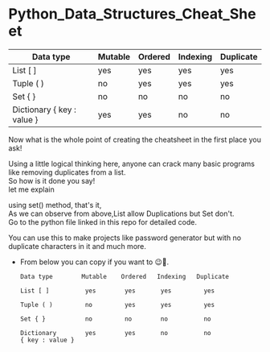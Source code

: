 # Python_Data_Structures_Cheat_Sheet

Data type | Mutable|Ordered|Indexing|Duplicate
----------|--------|-------|---------|--------
List [ ] |  yes | yes | yes | yes 
Tuple ( ) |  no | yes | yes | yes
Set { } |  no | no | no | no
Dictionary { key : value } |  yes | yes | no | no


Now what is the whole point of creating the cheatsheet in the first place you ask!

Using a little logical thinking here, anyone can crack many basic programs like removing duplicates from a list.  
So how is it done you say!  
let me explain

using set() method, that's it,  
As we can observe from above,List allow Duplications but Set don't.  
Go to the python file linked in this repo for detailed code.

You can use this to make projects like password generator but with no duplicate characters in it and much more.

* From below you can copy if you want to 😉🥇.


      Data type        Mutable    Ordered   Indexing   Duplicate
    
      List [ ]          yes        yes       yes         yes
    
      Tuple ( )         no         yes       yes         yes
    
      Set { }           no         no        no          no
    
      Dictionary        yes        yes       no          no
      { key : value }
